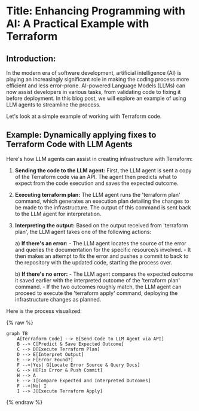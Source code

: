 # Title: Enhancing Programming with AI: A Practical Example with Terraform

## Introduction:

In the modern era of software development, artificial intelligence (AI) is playing an increasingly significant role in making the coding process more efficient and less error-prone. AI-powered Language Models (LLMs) can now assist developers in various tasks, from validating code to fixing it before deployment. In this blog post, we will explore an example of using LLM agents to streamline the process.

Let's look at a simple example of working with Terraform code.

## Example: Dynamically applying fixes to Terraform Code with LLM Agents

Here's how LLM agents can assist in creating infrastructure with Terraform:

1. **Sending the code to the LLM agent:** First, the LLM agent is sent a copy of the Terraform code via an API. The agent then predicts what to expect from the code execution and saves the expected outcome.

2. **Executing terraform plan:** The LLM agent runs the 'terraform plan' command, which generates an execution plan detailing the changes to be made to the infrastructure. The output of this command is sent back to the LLM agent for interpretation.

3. **Interpreting the output:** Based on the output received from 'terraform plan', the LLM agent takes one of the following actions:

    a) **If there's an error:**
        - The LLM agent locates the source of the error and queries the documentation for the specific resource/s involved.
        - It then makes an attempt to fix the error and pushes a commit to back to the repository with the updated code, starting the process over.

    b) **If there's no error:**
        - The LLM agent compares the expected outcome it saved earlier with the interpreted outcome of the 'terraform plan' command.
        - If the two outcomes roughly match, the LLM agent can proceed to execute the 'terraform apply' command, deploying the infrastructure changes as planned.

Here is the process visualized:

{% raw %}
```mermaid!
graph TB
    A[Terraform Code] --> B[Send Code to LLM Agent via API]
    B --> C[Predict & Save Expected Outcome]
    C --> D[Execute Terraform Plan]
    D --> E[Interpret Output]
    E --> F[Error Found?]
    F -->|Yes| G[Locate Error Source & Query Docs]
    G --> H[Fix Error & Push Commit]
    H --> A
    E --> I[Compare Expected and Interpreted Outcomes]
    F -->|No| I
    I --> J[Execute Terraform Apply]
```
{% endraw %}